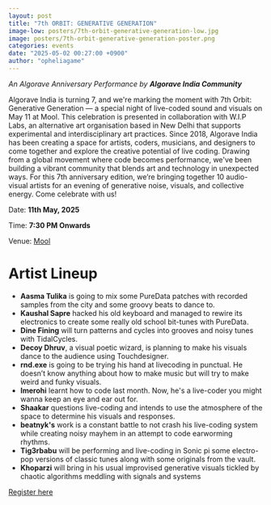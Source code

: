 ```yaml
---
layout: post
title: "7th ORBIT: GENERATIVE GENERATION"
image-low: posters/7th-orbit-generative-generation-low.jpg
image: posters/7th-orbit-generative-generation-poster.png
categories: events
date: "2025-05-02 00:27:00 +0900"
author: "opheliagame"
---
```

*An Algorave Anniversary Performance by **Algorave India Community***

Algorave India is turning 7, and we're marking the moment with 7th Orbit: Generative Generation — a special night of live-coded sound and visuals on May 11 at Mool. This celebration is presented in collaboration with W.I.P Labs, an alternative art organisation based in New Delhi that supports experimental and interdisciplinary art practices.
Since 2018, Algorave India has been creating a space for artists, coders, musicians, and designers to come together and explore the creative potential of live coding. Drawing from a global movement where code becomes performance, we've been building a vibrant community that blends art and technology in unexpected ways.
For this 7th anniversary edition, we’re bringing together 10 audio-visual artists for an evening of generative noise, visuals, and collective energy. Come celebrate with us!

Date: **11th May, 2025**

Time: **7:30 PM Onwards**

Venue: [Mool](https://maps.app.goo.gl/e9BS8piFg2dt3z696)

# Artist Lineup

- **Aasma Tulika** is going to mix some PureData patches with recorded samples from the city and some groovy beats to dance to.
- **Kaushal Sapre** hacked his old keyboard and managed to rewire its electronics to create some really old school bit-tunes with PureData.
- **Dine Fining** will turn patterns and cycles into grooves and noisy tunes with TidalCycles.
- **Decoy Dhruv**, a visual poetic wizard, is planning to make his visuals dance to the audience using Touchdesigner.
- **rnd.exe** is going to be trying his hand at livecoding in punctual. He doesn’t know anything about how to make music but will try to make weird and funky visuals.
- **Imerohi** learnt how to code last month. Now, he's a live-coder you might wanna keep an eye and ear out for.
- **Shaakar** questions live-coding and intends to use the atmosphere of the space to determine his visuals and responses.
- **beatnyk's** work is a constant battle to not crash his live-coding system while creating noisy mayhem in an attempt to code earworming rhythms.
- **Tig3rbabu** will be performing and live-coding in Sonic pi some electro-pop versions of classic tunes along with some originals from the vault.
- **Khoparzi** will bring in his usual improvised generative visuals tickled by chaotic algorithms meddling with signals and systems

[Register here](https://wip-labs.mojo.page/7th-orbit-generative-generation)
